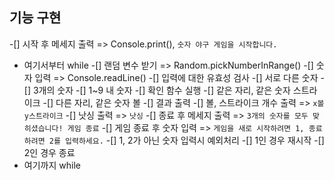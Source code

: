 ## 기능 구현

-[] 시작 후 메세지 출력 => Console.print(), `숫자 야구 게임을 시작합니다.`
- 여기서부터 while
-[] 랜덤 변수 받기 => Random.pickNumberInRange()
-[] 숫자 입력 => Console.readLine()
    -[] 입력에 대한 유효성 검사
        -[] 서로 다른 숫자
        -[] 3개의 숫자
        -[] 1~9 내 숫자
-[] 확인 함수 실행
    -[] 같은 자리, 같은 숫자 스트라이크
    -[] 다른 자리, 같은 숫자 볼
    -[] 결과 출력
        -[] 볼, 스트라이크 개수 출력 => `x볼 y스트라이크`
        -[] 낫싱 출력 => `낫싱`
-[] 종료 후 메세지 출력 => `3개의 숫자를 모두 맞히셨습니다! 게임 종료`
-[] 게임 종료 후 숫자 입력 => `게임을 새로 시작하려면 1, 종료하려면 2를 입력하세요.`
    -[] 1, 2가 아닌 숫자 입력시 예외처리
        -[] 1인 경우 재시작
        -[] 2인 경우 종료
- 여기까지 while
